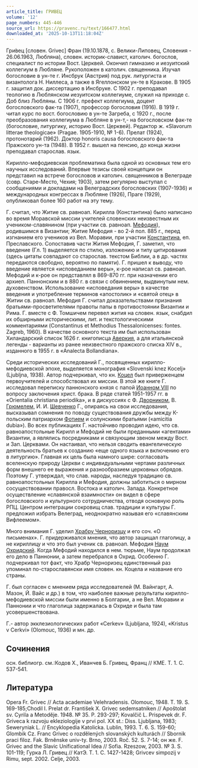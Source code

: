 ```yaml
---
article_title: ГРИВЕЦ
volume: '12'
page_numbers: 445-446
source_url: https://pravenc.ru/text/166477.html
downloaded_at: '2025-10-13T11:18:04Z'
---
```


Гри́вец [словен. Grivec] Фран (19.10.1878, с. Велики-Липовец, Словения - 26.06.1963, Любляна), словен. историк-славист, католич. богослов, специалист по истории Вост. Церквей. Окончил гимназию и иезуитский коллегиум в Любляне. Рукоположен в католич. священника. Изучал богословие в ун-те г. Инсбрук (Австрия) под рук. литургиста и византолога Н. Ниллеса, а также в Ягеллонском ун-те в Кракове. В 1905 г. защитил док. диссертацию в Инсбруке. С 1902 г. преподавал теологию в Люблянском иезуитском коллегиуме, служил на приходе с. Доб близ Любляны. С 1906 г. префект коллегиума, доцент богословского фак-та (1907), профессор богословия (1916). В 1919 г. читал курс по вост. богословию в ун-те Загреба, с 1920 г., после преобразования коллегиума в Любляне в ун-т,- на богословском фак-те (богословие, литургику, историю Вост. Церквей). Редактор ж. «Slavorum litterae theologicae» (Pragae. 1905-1910, № 1-6). Прелат (1924), протонотарий (1962). Доктор honoris causa богословского фак-та Пражского ун-та (1948). В 1952 г. вышел на пенсию, до конца жизни преподавал старослав. язык.

Кирилло-мефодиевская проблематика была одной из основных тем его научных исследований. Впервые тезисы своей концепции он представил на встрече богословов и католич. священников в Велеграде (совр. Старе-Место, Чехия; 1903), затем регулярно выступал с сообщениями и докладами на Велеградских богословских (1907-1936) и международных конгрессах в Любляне (1926), Праге (1929), опубликовал более 160 работ на эту тему.

Г. считал, что Житие св. равноап. Кирилла (Константина) было написано во время Моравской миссии учителей словенских неизвестным их учеником-славянином (при участии св. равноап. [Мефодия](https://pravenc.ru/text/Мефодий.html)), родившимся в Византии; Житие Мефодия - во 2-й пол. 885 г., перед изгнанием его учеников из Вел. Моравии, при участии [Константина](https://pravenc.ru/text/Константин.html), еп. Преславского. Сопоставив части Жития Мефодия, Г. заметил, что введение (Гл. 1) выделяется по стилю, изложению и типу цитирования (здесь цитаты совпадают со старослав. текстом Библии, а в др. частях передаются свободно, вероятно по памяти). Г. пришел к выводу, что введение является «исповеданием веры», к-рое написал св. равноап. Мефодий и к-рое он представлял в 869-870 гг. при назначении его архиеп. Паннонским и в 880 г. в связи с обвинением, выдвинутым нем. духовенством. Использование «исповедания веры» в качестве введения и употребление терминов «апостолик» и «святой отец» в Житии св. равноап. Мефодия Г. считал доказательствами признания братьями-просветителями правоты папы в противостоянии Византии и Рима. Г. вместе с Ф. Томшичем перевел жития на словен. язык, снабдил их обширными историческими, лит. и текстологическими комментариями (Constantinus et Methodius Thessalonicenses: fontes. Zagreb, 1960). В качестве основного текста им был использован Хиландарский список 1626 г. книгописца [Аверкия](https://pravenc.ru/text/Аверкий.html), а для итальянской легенды - варианты из ранее неизвестного пражского списка XIV в., изданного в 1955 г. в «Analecta Bollandiana».

Среди исторических исследований Г., посвященных кирилло-мефодиевской эпохе, выделяется монография «Slovenski knez Kocelj» (Ljubljna, 1938). Автор подчеркивал, что кн. [Коцел](https://pravenc.ru/text/Коцел.html) был приверженцем первоучителей и способствовал их миссии. В этой же книге Г. исследовал переписку паннонского князя с папой [Иоанном VIII](<https://pravenc.ru/text/Иоанном VIII.html>) по вопросу заключения христ. брака. В ряде статей 1951-1957 гг. в «Orientalia christiana periodika», и в дискуссиях с Ф. [Дворником](https://pravenc.ru/text/Дворником.html), В. [Грюмелем](https://pravenc.ru/text/Грюмелем.html), И. И. [Шевченко](https://pravenc.ru/text/Шевченко.html) Г., опираясь на свои исследования, высказывал сомнения по поводу существования дружбы между К-польским патриархом [Фотием](https://pravenc.ru/text/Фотием.html) и солунскими братьями («amicitia dubia»). Во всех публикациях Г. настойчиво проводил идею, что св. равноапостольные Кирилл и Мефодий не были преданными «агентами» Византии, а являлись посредниками и связующим звеном между Вост. и Зап. Церквами. Он настаивал, что нельзя сводить евангелическую деятельность братьев к созданию «еще одного языка и включению его в литургию». Главная их цель была намного шире: согласовать вселенскую природу Церкви с индивидуальными чертами различных форм внешнего ее выражения и разнообразием церковных обрядов. Поэтому Г. утверждал, что слав. народы, наследуя традицию св. равноапостольных Кирилла и Мефодия, должны заботиться о мирном сосуществовании правосл. Востока и католич. Запада. Конкретное осуществление «славянской взаимности» он видел в сфере богословского и культурного сотрудничества, отводя основную роль РПЦ. Центром интеграции сокровищ слав. традиции и культуры Г. предложил избрать Велеград, неоднократно называя его «славянским Вифлеемом».

Много внимания Г. уделил [Храбру Черноризцу](<https://pravenc.ru/text/Храбру Черноризцу.html>) и его соч. «О письменах». Г. придерживался мнения, что автор защищал глаголицу, а не кириллицу и что это был ученик св. равноап. Мефодия [Наум Охридский](<https://pravenc.ru/text/Наум Охридский.html>). Когда Мефодий находился в нем. тюрьме, Наум продолжал его дело в Паннонии, а затем перебрался в Охрид. Особенно Г. подчеркивал тот факт, что Храбр Черноризец единственный раз упоминал по-старославянски имя словен. кн. Коцела и название его страны.

Г. был согласен с мнением ряда исследователей (М. Вайнгарт, А. Мазон, Й. Вайс и др.) в том, что наиболее важные результаты кирилло-мефодиевской миссии были именно в Болгарии, а не Вел. Моравии и Паннонии и что глаголица задержалась в Охриде и была там усовершенствована.

Г.- автор экклезиологических работ «Cerkev» (Ljubljana, 1924), «Kristus v Cerkvi» (Olomouc, 1936) и мн. др.

## Сочинения

осн. библиогр. см.:Кодов Х., Иванчев Б. Гривец, Франц // КМЕ. Т. 1. С. 537-541.

## Литература

Opera Fr. Grivec // Acta academiae Velehradensis. Olomouc, 1948. T. 19. S. 169-185;Chodil I. Prelat dr. František X. Grivec sedemsatniken // Apoštolat sv. Cyrila a Metodĕje. 1948. № 35. P. 293-297; Kovalčič L. Prispevek dr. F. Griveca k razvoju ekleziologije v prvi pol. XX st.: Diss. Ljubljana, 1983; Seweryniak L. // Encyklopedia Katolicka. Lublin, 1993. T. 6. S. 159-60; Glombik Cz. Franc Grivec o rozdĕlených slovanských kulturách // Sbornik praci filoz. Fak. Brnĕnske univ-ty. Brno, 2003. Roč. 52. S. 7-14; он же. F. Grivec and the Slavic Unificational Idea // Sofia. Rzeszow, 2003. № 3. S. 101-119; Гурка Л. Гривец // КатЭ. Т. 1. С. 1427-1428; Grivcev simpozij v Rimu, sept. 2002. Celje, 2003.
